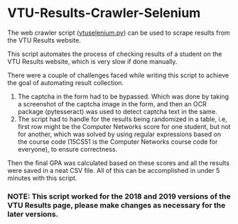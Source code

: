 # VTU-Results-Crawler-Selenium

The web crawler script ([vtuselenium.py](https://github.com/anantmoudgalya/VTU-Results-Crawler-Selenium/blob/master/vtuselenium.py)) can be used to scrape results from the VTU Results website.

This script automates the process of checking results of a student on the VTU Results website, which is very slow if done manually.

There were a couple of challenges faced while writing this script to achieve the goal of automating result collection.

1. The captcha in the form had to be bypassed. Which was done by taking a screenshot of the captcha image in the form, and then an OCR package (pytesseract) was used to detect captcha text in the same.
2. The script had to handle for the results being randomized in a table, i.e, first row might be the Computer Networks score for one student, but not for another, which was solved by using regular expressions based on the course code (15CS51 is the Computer Networks course code for everyone), to ensure correctness.

Then the final GPA was calculated based on these scores and all the results were saved in a neat CSV file. 
All of this can be accomplished in under 5 minutes with this script.

### NOTE: This script worked for the 2018 and 2019 versions of the VTU Results page, please make changes as necessary for the later versions.
